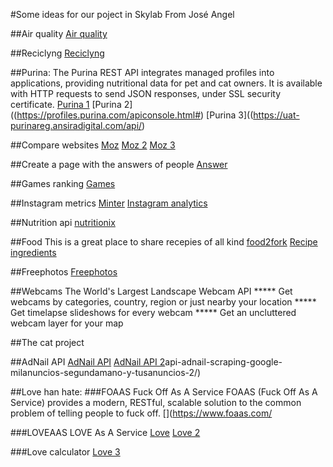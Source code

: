 #Some ideas for our poject in Skylab
From José Angel

##Air quality
[Air quality](http://apidirectory.connectedliving.gsma.com/api/spain-air-quality-data)

##Reciclyng
[Reciclyng](https://www.programmableweb.com/news/waste-less-waste-earth911-search-api-makes-recycling-easy/2012/12/03)

##Purina:
The Purina REST API integrates managed profiles into applications, providing nutritional data for pet and cat owners. It is available with HTTP requests to send JSON responses, under SSL security certificate.
[Purina 1](https://profiles.purina.com/apiconsole.html)
[Purina 2]((https://profiles.purina.com/apiconsole.html#)
[Purina 3]((https://uat-purinareg.ansiradigital.com/api/)

##Compare websites
[Moz](https://moz.com/help/guides/moz-api)
[Moz 2](https://moz.com/help/guides/moz-api/mozscape/overview)
[Moz 3](https://www.domaintally.com/page/access-the-metricsbot-api/)

##Create a page with the answers of people
[Answer](https://market.mashape.com/baskarm28/typeform#response)

##Games ranking
[Games](https://market.mashape.com/AhmedAKhan/video-game-information)

##Instagram metrics
[](https://market.mashape.com/minter_io/instagram-analytics#countries-of-followers)
[Minter](https://minter.io/)
[Instagram analytics](https://market.mashape.com/minter_io/instagram-analytics)

##Nutrition api
[nutritionix](https://www.nutritionix.com/business/api)

##Food
This is a great place to share recepies of all kind
[food2fork](http://food2fork.com/about/api)
[Recipe ingredients](https://market.mashape.com/rajeshmr/recipe-ingredients-tagger)

##Freephotos
[Freephotos](https://market.mashape.com/maxim75/geolocation-ws)

##Webcams
The World's Largest Landscape Webcam API ***** Get webcams by categories, country, region or just nearby your location ***** Get timelapse slideshows for every webcam ***** Get an uncluttered webcam layer for your map

##The cat project
[](https://www.programmableweb.com/category/pets/apis?category=20102)

##AdNail API
[AdNail API](https://www.programmableweb.com/api/adnail)
[AdNail API 2](http://www.aventurabinaria.es/)api-adnail-scraping-google-milanuncios-segundamano-y-tusanuncios-2/)

##Love han hate:
###FOAAS Fuck Off As A Service
FOAAS (Fuck Off As A Service) provides a modern, RESTful, scalable solution to the common problem of telling people to fuck off.
[](https://www.foaas.com/

###LOVEAAS LOVE As A Service
[Love](https://market.mashape.com/nichochar/love-as-a-service)
[Love 2](http://www.loveaas.com/)

###Love calculator
[Love 3](https://market.mashape.com/ajith/love-calculator)

